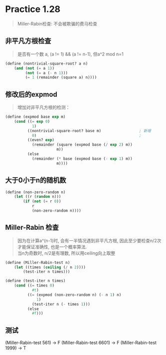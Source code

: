 # Practice 1.28
> Miller-Rabin检查: 不会被欺骗的费马检查

## 非平凡方根检查
> 是否有一个数 a, (a != 1) && (a != n-1), 但a^2 mod n=1
```lisp
(define (nontrivial-square-root? a n)
    (and (not (= a 1))
         (not (= a (- n 1)))
         (= 1 (remainder (square a) n))))
```

## 修改后的expmod
> 增加对非平凡方根的检测：
```lisp
(define (expmod base exp m)
    (cond ((= exp 0)
            1)
          ((nontrivial-square-root? base m)                 ; 新增
            0)                                              ;
          ((even? exp)
            (remainder (square (expmod base (/ exp 2) m))
                       m))
          (else
            (remainder (* base (expmod base (- exp 1) m))
                       m))))
```

## 大于0小于n的随机数
```lisp
(define (non-zero-random n)
    (let ((r (random n)))
        (if (not (= r 0))
            r
            (non-zero-random n))))
```

## Miller-Rabin 检查
> 因为在计算a^(n-1)时, 会有一半情况遇到非平凡方根, 因此至少要检查n/2次才能保证准确性, 也是一个概率算法.   
> 当n为奇数时, n/2是有理数, 所以用ceiling向上取整

```lisp
(define (Miller-Rabin-test n)
    (let ((times (ceiling (/ n 2))))
        (test-iter n times)))

(define (test-iter n times)
    (cond ((= times 0)
            #t)
          ((= (expmod (non-zero-random n) (- n 1) n)
              1)
            (test-iter n (- times 1)))
          (else
            #f)))
```

## 测试
(Miller-Rabin-test 561) -> F
(Miller-Rabin-test 6601) -> F
(Miller-Rabin-test 1999) -> T